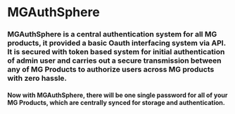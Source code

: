 # MGAuthSphere

### MGAuthSphere is a central authentication system for all MG products, it provided a basic Oauth interfacing system via API. It is secured with token based system for initial authentication of admin user and carries out a secure transmission between any of MG Products to authorize users across MG products with zero hassle.

#### Now with MGAuthSphere, there will be one single password for all of your MG Products, which are centrally synced for storage and authentication.
